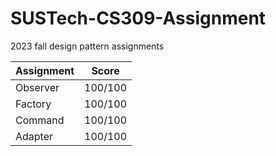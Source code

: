 # SUSTech-CS309-Assignment

2023 fall design pattern assignments

|Assignment|Score|
|-|-|
|Observer|100/100|
|Factory|100/100|
|Command|100/100|
|Adapter|100/100|
